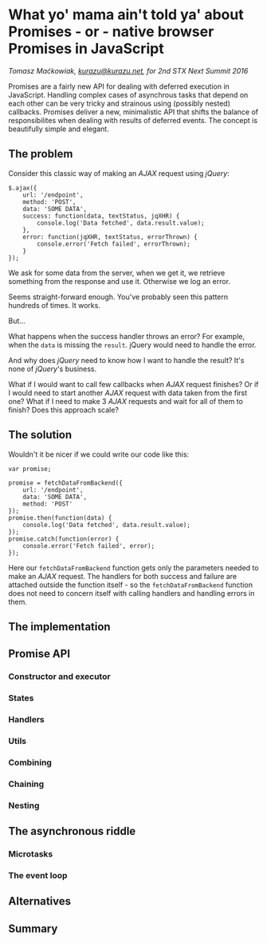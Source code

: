 # What yo' mama ain't told ya' about Promises - or - native browser Promises in JavaScript

*Tomasz Maćkowiak, kurazu@kurazu.net, for 2nd STX Next Summit 2016*

Promises are a fairly new API for dealing with deferred execution in JavaScript.
Handling complex cases of asynchrous tasks that depend on each other can be very tricky and strainous using (possibly nested) callbacks.
Promises deliver a new, minimalistic API that shifts the balance of responsibilites when dealing with results of deferred events.
The concept is beautifully simple and elegant.

## The problem

Consider this classic way of making an *AJAX* request using *jQuery*:

```
$.ajax({
    url: '/endpoint',
    method: 'POST',
    data: 'SOME DATA',
    success: function(data, textStatus, jqXHR) {
        console.log('Data fetched', data.result.value);
    },
    error: function(jqXHR, textStatus, errorThrown) {
        console.error('Fetch failed', errorThrown);
    }
});
```

We ask for some data from the server, when we get it, we retrieve something from the response and use it. Otherwise we log an error.

Seems straight-forward enough. You've probably seen this pattern hundreds of times. It works.

But...

What happens when the success handler throws an error? For example, when the `data` is missing the `result`. jQuery would need to handle the error.

And why does *jQuery* need to know how I want to handle the result? It's none of *jQuery*'s business.

What if I would want to call few callbacks when *AJAX* request finishes? Or if I would need to start another *AJAX* request with data taken from the first one? What if I need to make 3 *AJAX* requests and wait for all of them to finish? Does this approach scale?

## The solution

Wouldn't it be nicer if we could write our code like this:

```
var promise;

promise = fetchDataFromBackend({
    url: '/endpoint',
    data: 'SOME DATA',
    method: 'POST'
});
promise.then(function(data) {
    console.log('Data fetched', data.result.value);
});
promise.catch(function(error) {
    console.error('Fetch failed', error);
});
```

Here our `fetchDataFromBackend` function gets only the parameters needed to make an *AJAX* request. The handlers for both success and failure are attached outside the function itself - so the `fetchDataFromBackend` function does not need to concern itself with calling handlers and handling errors in them.

## The implementation

## Promise API

### Constructor and executor

### States

### Handlers

### Utils

### Combining

### Chaining

### Nesting

## The asynchronous riddle

### Microtasks

### The event loop

## Alternatives

## Summary

